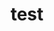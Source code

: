 ---
title: test
description: test description
href: /test
tags: realease
authors: felfel
pubDate: 2024-02-09
---